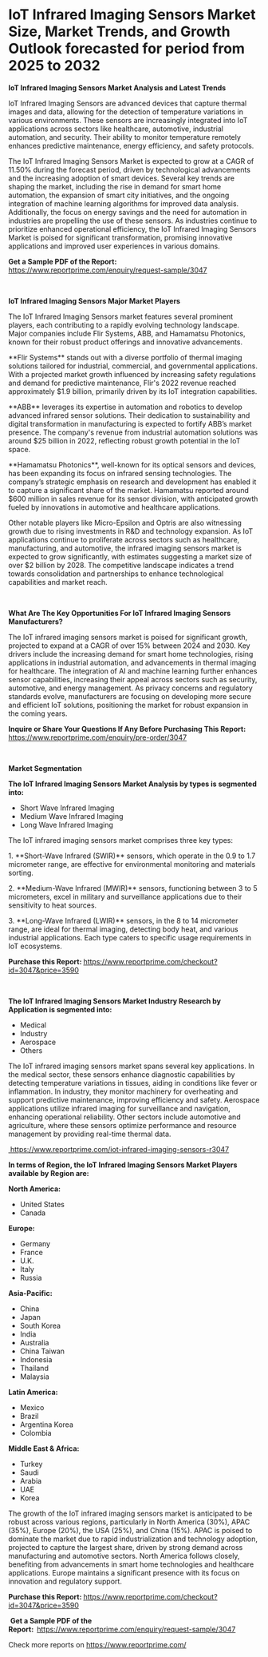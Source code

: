 <p><h1>IoT Infrared Imaging Sensors Market Size, Market Trends, and Growth Outlook forecasted for period from 2025 to 2032</h1></p><p><strong>IoT Infrared Imaging Sensors Market Analysis and Latest Trends</strong></p>
<p><p>IoT Infrared Imaging Sensors are advanced devices that capture thermal images and data, allowing for the detection of temperature variations in various environments. These sensors are increasingly integrated into IoT applications across sectors like healthcare, automotive, industrial automation, and security. Their ability to monitor temperature remotely enhances predictive maintenance, energy efficiency, and safety protocols.</p><p>The IoT Infrared Imaging Sensors Market is expected to grow at a CAGR of 11.50% during the forecast period, driven by technological advancements and the increasing adoption of smart devices. Several key trends are shaping the market, including the rise in demand for smart home automation, the expansion of smart city initiatives, and the ongoing integration of machine learning algorithms for improved data analysis. Additionally, the focus on energy savings and the need for automation in industries are propelling the use of these sensors. As industries continue to prioritize enhanced operational efficiency, the IoT Infrared Imaging Sensors Market is poised for significant transformation, promising innovative applications and improved user experiences in various domains.</p></p>
<p><strong>Get a Sample PDF of the Report:&nbsp;</strong> <a href="https://www.reportprime.com/enquiry/request-sample/3047?utm_campaign=1143&utm_medium=2&utm_source=Github&utm_content=ia&utm_term=18032025&utm_id=iot-infrared-imaging-sensors">https://www.reportprime.com/enquiry/request-sample/3047</a></p>
<p>&nbsp;</p>
<p><strong>IoT Infrared Imaging Sensors Major Market Players</strong></p>
<p><p>The IoT Infrared Imaging Sensors market features several prominent players, each contributing to a rapidly evolving technology landscape. Major companies include Flir Systems, ABB, and Hamamatsu Photonics, known for their robust product offerings and innovative advancements.</p><p>**Flir Systems** stands out with a diverse portfolio of thermal imaging solutions tailored for industrial, commercial, and governmental applications. With a projected market growth influenced by increasing safety regulations and demand for predictive maintenance, Flir's 2022 revenue reached approximately $1.9 billion, primarily driven by its IoT integration capabilities.</p><p>**ABB** leverages its expertise in automation and robotics to develop advanced infrared sensor solutions. Their dedication to sustainability and digital transformation in manufacturing is expected to fortify ABB’s market presence. The company's revenue from industrial automation solutions was around $25 billion in 2022, reflecting robust growth potential in the IoT space.</p><p>**Hamamatsu Photonics**, well-known for its optical sensors and devices, has been expanding its focus on infrared sensing technologies. The company’s strategic emphasis on research and development has enabled it to capture a significant share of the market. Hamamatsu reported around $600 million in sales revenue for its sensor division, with anticipated growth fueled by innovations in automotive and healthcare applications.</p><p>Other notable players like Micro-Epsilon and Optris are also witnessing growth due to rising investments in R&D and technology expansion. As IoT applications continue to proliferate across sectors such as healthcare, manufacturing, and automotive, the infrared imaging sensors market is expected to grow significantly, with estimates suggesting a market size of over $2 billion by 2028. The competitive landscape indicates a trend towards consolidation and partnerships to enhance technological capabilities and market reach.</p></p>
<p>&nbsp;</p>
<p><strong>What Are The Key Opportunities For IoT Infrared Imaging Sensors Manufacturers?</strong></p>
<p><p>The IoT infrared imaging sensors market is poised for significant growth, projected to expand at a CAGR of over 15% between 2024 and 2030. Key drivers include the increasing demand for smart home technologies, rising applications in industrial automation, and advancements in thermal imaging for healthcare. The integration of AI and machine learning further enhances sensor capabilities, increasing their appeal across sectors such as security, automotive, and energy management. As privacy concerns and regulatory standards evolve, manufacturers are focusing on developing more secure and efficient IoT solutions, positioning the market for robust expansion in the coming years.</p></p>
<p><strong>Inquire or Share Your Questions If Any Before Purchasing This Report:</strong> <a href="https://www.reportprime.com/enquiry/pre-order/3047?utm_campaign=1143&utm_medium=2&utm_source=Github&utm_content=ia&utm_term=18032025&utm_id=iot-infrared-imaging-sensors">https://www.reportprime.com/enquiry/pre-order/3047</a></p>
<p>&nbsp;</p>
<p><strong>Market Segmentation</strong></p>
<p><strong>The IoT Infrared Imaging Sensors Market Analysis by types is segmented into:</strong></p>
<p><ul><li>Short Wave Infrared Imaging</li><li>Medium Wave Infrared Imaging</li><li>Long Wave Infrared Imaging</li></ul></p>
<p><p>The IoT infrared imaging sensors market comprises three key types: </p><p>1. **Short-Wave Infrared (SWIR)** sensors, which operate in the 0.9 to 1.7 micrometer range, are effective for environmental monitoring and materials sorting. </p><p>2. **Medium-Wave Infrared (MWIR)** sensors, functioning between 3 to 5 micrometers, excel in military and surveillance applications due to their sensitivity to heat sources. </p><p>3. **Long-Wave Infrared (LWIR)** sensors, in the 8 to 14 micrometer range, are ideal for thermal imaging, detecting body heat, and various industrial applications. Each type caters to specific usage requirements in IoT ecosystems.</p></p>
<p><strong>Purchase this Report:&nbsp;</strong><a href="https://www.reportprime.com/checkout?id=3047&price=3590&utm_campaign=1143&utm_medium=2&utm_source=Github&utm_content=ia&utm_term=18032025&utm_id=iot-infrared-imaging-sensors">https://www.reportprime.com/checkout?id=3047&price=3590</a></p>
<p>&nbsp;</p>
<p><strong>The IoT Infrared Imaging Sensors Market Industry Research by Application is segmented into:</strong></p>
<p><ul><li>Medical</li><li>Industry</li><li>Aerospace</li><li>Others</li></ul></p>
<p><p>The IoT infrared imaging sensors market spans several key applications. In the medical sector, these sensors enhance diagnostic capabilities by detecting temperature variations in tissues, aiding in conditions like fever or inflammation. In industry, they monitor machinery for overheating and support predictive maintenance, improving efficiency and safety. Aerospace applications utilize infrared imaging for surveillance and navigation, enhancing operational reliability. Other sectors include automotive and agriculture, where these sensors optimize performance and resource management by providing real-time thermal data.</p></p>
<p><a href="https://www.reportprime.com/iot-infrared-imaging-sensors-r3047?utm_campaign=1143&utm_medium=2&utm_source=Github&utm_content=ia&utm_term=18032025&utm_id=iot-infrared-imaging-sensors">&nbsp;https://www.reportprime.com/iot-infrared-imaging-sensors-r3047</a></p>
<p><strong>In terms of Region, the IoT Infrared Imaging Sensors Market Players available by Region are:</strong></p>
<p>
    <p> <strong> North America: </strong>
        <ul>
            <li>United States</li>
            <li>Canada</li>
        </ul>
        </p> 
    <p> <strong> Europe: </strong>
        <ul>
            <li>Germany</li>
            <li>France</li>
            <li>U.K.</li>
            <li>Italy</li>
            <li>Russia</li>
        </ul>
        </p> 
    <p> <strong> Asia-Pacific: </strong>
        <ul>
            <li>China</li>
            <li>Japan</li>
            <li>South Korea</li>
            <li>India</li>
            <li>Australia</li>
            <li>China Taiwan</li>
            <li>Indonesia</li>
            <li>Thailand</li>
            <li>Malaysia</li>
        </ul>
        </p> 
    <p> <strong> Latin America: </strong>
        <ul>
            <li>Mexico</li>
            <li>Brazil</li>
            <li>Argentina Korea</li>
            <li>Colombia</li>
        </ul>
        </p> 
    <p> <strong> Middle East & Africa: </strong>
        <ul>
            <li>Turkey</li>
            <li>Saudi</li>
            <li>Arabia</li>
            <li>UAE</li>
            <li>Korea</li>
        </ul>
    </p>
    </p>
<p><p>The growth of the IoT infrared imaging sensors market is anticipated to be robust across various regions, particularly in North America (30%), APAC (35%), Europe (20%), the USA (25%), and China (15%). APAC is poised to dominate the market due to rapid industrialization and technology adoption, projected to capture the largest share, driven by strong demand across manufacturing and automotive sectors. North America follows closely, benefiting from advancements in smart home technologies and healthcare applications. Europe maintains a significant presence with its focus on innovation and regulatory support.</p></p>
<p><strong>Purchase this Report: </strong><a href="https://www.reportprime.com/checkout?id=3047&price=3590&utm_campaign=1143&utm_medium=2&utm_source=Github&utm_content=ia&utm_term=18032025&utm_id=iot-infrared-imaging-sensors">https://www.reportprime.com/checkout?id=3047&price=3590</a></p>
<p>&nbsp;<strong>Get a Sample PDF of the Report:&nbsp;&nbsp;</strong><a href="https://www.reportprime.com/enquiry/request-sample/3047?utm_campaign=1143&utm_medium=2&utm_source=Github&utm_content=ia&utm_term=18032025&utm_id=iot-infrared-imaging-sensors">https://www.reportprime.com/enquiry/request-sample/3047</a></p>
<p><strong></strong></p>
<p>Check more reports on <a href="https://www.reportprime.com/?utm_campaign=1143&utm_medium=2&utm_source=Github&utm_content=ia&utm_term=18032025&utm_id=iot-infrared-imaging-sensors">https://www.reportprime.com/</a></p>